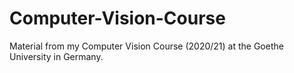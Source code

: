 # Computer-Vision-Course
Material from my Computer Vision Course (2020/21) at the Goethe University in Germany.
